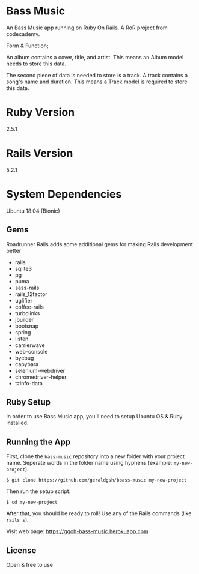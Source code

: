 # Bass Music

An Bass Music app running on Ruby On Rails. A RoR project from codecademy.

Form & Function;

An album contains a cover, title, and artist. This means an Album model needs to store this data.

The second piece of data is needed to store is a track. A track contains a song's name and duration. This means a Track model is required to store this data.

# Ruby Version

2.5.1

# Rails Version

5.2.1

# System Dependencies

Ubuntu 18.04 (Bionic)

## Gems

Roadrunner Rails adds some additional gems for making Rails development better

- rails
- sqlite3
- pg
- puma
- sass-rails
- rails_12factor
- uglifier
- coffee-rails
- turbolinks
- jbuilder
- bootsnap
- spring
- listen
- carrierwave
- web-console
- byebug
- capybara
- selenium-webdriver
- chromedriver-helper
- tzinfo-data

## Ruby Setup

In order to use Bass Music app, you'll need to setup Ubuntu OS & Ruby installed.


## Running the App

First, clone the `bass-music` repository into a new folder with your project name.
Seperate words in the folder name using hyphens (example: `my-new-project`).

```
$ git clone https://github.com/geraldgsh/bbass-music my-new-project
```

Then run the setup script:

```
$ cd my-new-project
```

After that, you should be ready to roll! Use any of the Rails commands (like `rails s`). 

Visit web page: https://ggoh-bass-music.herokuapp.com

## License

Open & free to use
